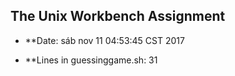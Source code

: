 ## The Unix Workbench Assignment

- **Date:  sáb nov 11 04:53:45 CST 2017

- **Lines in guessinggame.sh:  31

